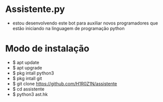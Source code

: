 # Assistente.py
- estou desenvolvendo este bot para auxiliar novos programadores que estão iniciando na linguagem de programação python
# Modo de instalação
- $ apt update
- $ apt upgrade
- $ pkg intall python3
- $ pkg intall git
- $ git clone https://github.com/H1R0Z1N/assistente
- $ cd assistente
- $ python3 ast.hk
